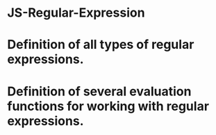 # JS-Regular-Expression
# Definition of all types of regular expressions.
# Definition of several evaluation functions for working with regular expressions.
